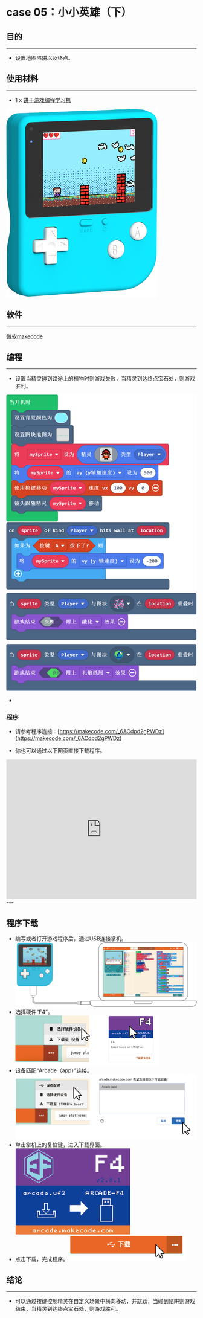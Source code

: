 # case 05：小小英雄（下）

## 目的
---
- 设置地图陷阱以及终点。

## 使用材料
---

- 1 x [饼干游戏编程学习机](https://item.taobao.com/item.htm?spm=a1z10.5-c-s.w4002-18602834185.82.51a95ccfE1IJt1&id=644090757603)



![](./images/retro-case-01-01.png)



## 软件
---
[微软makecode](https://arcade.makecode.com/)


## 编程
---

- 设置当精灵碰到路途上的植物时则游戏失败，当精灵到达终点宝石处，则游戏胜利。


![](./images/retro-case-05-01.png)





- 

### 程序
- 请参考程序连接：[https://makecode.com/_6ACdpd2gPWDz](https://makecode.com/_6ACdpd2gPWDz)

- 你也可以通过以下网页直接下载程序。

<div style="position:relative;height:calc(300px + 5em);width:100%;overflow:hidden;"><iframe style="position:absolute;top:0;left:0;width:100%;height:100%;" src="https://arcade.makecode.com/---codeembed#pub:_6ACdpd2gPWDz" allowfullscreen="allowfullscreen" frameborder="0" sandbox="allow-scripts allow-same-origin"></iframe></div>
---




## 程序下载
- 编写或者打开游戏程序后，通过USB连接掌机。
![](./images/retro-case-01-10.png)
- 选择硬件“F4”。
![](./images/retro-case-01-11.png)
- 设备匹配“Arcade（app）”连接。
![](./images/retro-case-01-12.png)
- 单击掌机上的复位键，进入下载界面。
![](./images/retro-case-01-13.png)
- 点击下载，完成程序。
![](./images/retro-case-01-14.png)


## 结论
---
- 可以通过按键控制精灵在自定义场景中横向移动，并跳跃，当碰到陷阱则游戏结束，当精灵到达终点宝石处，则游戏胜利。

